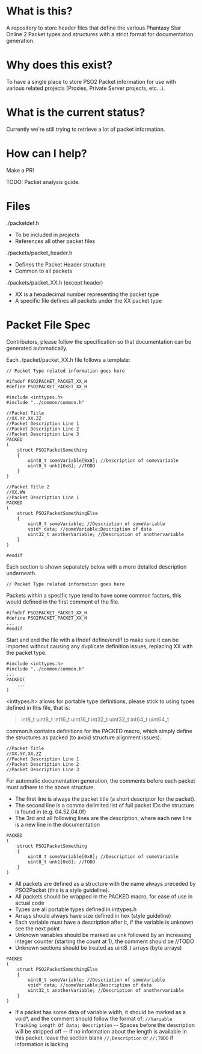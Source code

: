 # What is this?

A repository to store header files that define the various Phantasy Star Online 2 Packet types and structures with a strict format for documentation generation.

# Why does this exist?

To have a single place to store PSO2 Packet information for use with various related projects (Proxies, Private Server projects, etc...).

# What is the current status?

Currently we're still trying to retrieve a lot of packet information.

# How can I help?

Make a PR!

TODO: Packet analysis guide.

# Files

./packetdef.h
- To be included in projects
- References all other packet files

./packets/packet_header.h
- Defines the Packet Header structure
- Common to all packets

./packets/packet_XX.h (except header)
- XX is a hexadecimal number representing the packet type
- A specific file defines all packets under the XX packet type

# Packet File Spec

Contributors, please follow the specification so that documentation can be generated automatically.

Each ./packet/packet_XX.h file follows a template:

```
// Packet Type related information goes here

#ifndef PSO2PACKET_PACKET_XX_H
#define PSO2PACKET_PACKET_XX_H

#include <inttypes.h>
#include "../common/common.h"

//Packet Title
//XX.YY,XX.ZZ
//Packet Description Line 1
//Packet Description Line 2
//Packet Description Line 3
PACKED
(
	struct PSO2PacketSomething
	{
	    uint8_t someVariable[0x8]; //Description of someVariable
	    uint8_t unk1[0x8]; //TODO
	} 
)

//Packet Title 2
//XX.WW
//Packet Description Line 1
PACKED
(
	struct PSO2PacketSomethingElse
	{
	    uint8_t someVariable; //Description of someVariable
	    void* data; //someVariable;Description of data
	    uint32_t anotherVariable; //Description of anothervariable
	} 
)

#endif
```

Each section is shown separately below with a more detailed description underneath.

```
// Packet Type related information goes here
```
Packets within a specific type tend to have some common factors, this would defined in the first comment of the file.
```
#ifndef PSO2PACKET_PACKET_XX_H
#define PSO2PACKET_PACKET_XX_H
...
#endif
```
Start and end the file with a ifndef define/endif to make sure it can be imported without causing any duplicate definition issues, replacing XX with the packet type.
```
#include <inttypes.h>
#include "../common/common.h"
...
PACKED(
    ...
)
```
<inttypes.h> allows for portable type definitions, please stick to using types defined in this file, that is:
> int8_t
uint8_t
int16_t
uint16_t
int32_t
uint32_t
int64_t
uint64_t

common.h contains definitions for the PACKED macro, which simply define the structures as packed (to avoid structure alignment issues).

```
//Packet Title
//XX.YY,XX.ZZ
//Packet Description Line 1
//Packet Description Line 2
//Packet Description Line 3
```

For automatic documentation generation, the comments before each packet must adhere to the above structure. 
- The first line is always the packet title (a short descriptor for the packet).
- The second line is a comma delimited list of full packet IDs the structure is found in (e.g. 04.52,04.0f)
- The 3rd and all following lines are the description, where each new line is a new line in the documentation

```
PACKED
(
    struct PSO2PacketSomething
    {
        uint8_t someVariable[0x8]; //Description of someVariable
        uint8_t unk1[0x8]; //TODO
    } 
)
```
- All packets are defined as a structure with the name always preceded by PSO2Packet (this is a style guideline). 
- All packets should be wrapped in the PACKED macro, for ease of use in actual code
- Types are all portable types defined in inttypes.h
- Arrays should always have size defined in hex (style guideline)
- Each variable must have a description after it, if the variable is unknown see the next point
- Unknown variables should be marked as unk followed by an increasing integer counter (starting the count at 1), the comment should be //TODO
- Unknown sections should be treated as uint8_t arrays (byte arrays)

```
PACKED
(
	struct PSO2PacketSomethingElse
	{
	    uint8_t someVariable; //Description of someVariable
	    void* data; //someVariable;Description of data
	    uint32_t anotherVariable; //Description of anothervariable
	} 
)
```
- If a packet has some data of variable width, it should be marked as a void*, and the comment should follow the format of: ```//Variable Tracking Length Of Data; Description```
-- Spaces before the description will be stripped off
-- If no information about the length is available in this packet, leave the section blank ```//;Description``` or ```//;TODO``` if information is lacking
